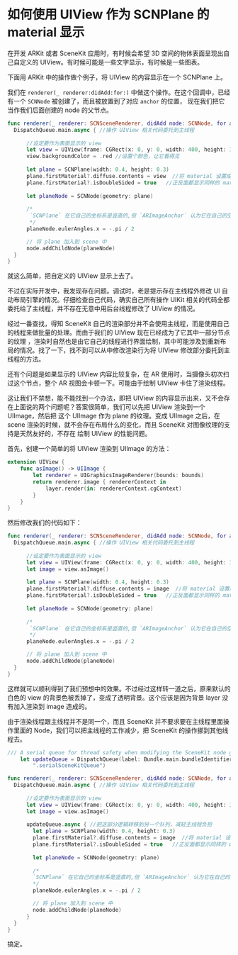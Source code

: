 # 如何使用 UIView 作为 SCNPlane 的 material 显示

在开发 ARKit 或者 SceneKit 应用时，有时候会希望 3D 空间的物体表面呈现出自己自定义的 UIView。有时候可能是一些文字显示，有时候是一些图表。

下面用 ARKit 中的操作做个例子，将 UIView 的内容显示在一个 SCNPlane 上。

我们在 `renderer(_ renderer:didAdd:for:)` 中做这个操作。在这个回调中，已经有一个 `SCNNode` 被创建了，而且被放置到了对应 `anchor` 的位置，
现在我们把它当作我们后面创建的 node 的父节点。

```swift
func renderer(_ renderer: SCNSceneRenderer, didAdd node: SCNNode, for anchor: ARAnchor) {
  DispatchQueue.main.async { //操作 UIView 相关代码委托到主线程
      
      //设定要作为表面显示的 view
      let view = UIView(frame: CGRect(x: 0, y: 0, width: 400, height: 300)) //view 会被拉伸充满整个 plane，所以宽高的比例最好跟 plane 一致
      view.backgroundColor = .red //设置个颜色，让它看得见
      
      let plane = SCNPlane(width: 0.4, height: 0.3)
      plane.firstMaterial?.diffuse.contents = view  //将 material 设置成 view，搞定
      plane.firstMaterial?.isDoubleSided = true   //正反面都显示同样的 material
      
      let planeNode = SCNNode(geometry: plane)
     
      /*
       `SCNPlane` 在它自己的坐标系是竖直的,但 `ARImageAnchor` 认为它在自己的空间是水平的, 所以要将它翻起来。
       */
      planeNode.eulerAngles.x = -.pi / 2

      // 将 plane 加入到 scene 中
      node.addChildNode(planeNode)
  }
}
```

就这么简单，把自定义的 UIView 显示上去了。

不过在实际开发中，我发现存在问题。调试时，老是提示存在主线程外修改 UI 自动布局引擎的情况。仔细检查自己代码，确实自己所有操作 UIKit 相关的代码全都
委托给了主线程，并不存在无意中用后台线程修改了 UIView 的情况。

经过一番查找，得知 SceneKit 自己的渲染部分并不会使用主线程，而是使用自己的线程来做批量的处理。而由于我们的 UIView 现在已经成为了它其中一部分节点的纹理
，渲染时自然也是由它自己的线程进行界面绘制，其中可能涉及到重新布局的情况。找了一下，找不到可以从中修改渲染行为将 UIView 修改部分委托到主线程的方法。

还有个问题是如果显示的 UIView 内容比较复杂，在 AR 使用时，当摄像头初次扫过这个节点，整个 AR 视图会卡顿一下。可能由于绘制 UIView 卡住了渲染线程。

这让我们不禁想，能不能找到一个办法，即把 UIView 的内容显示出来，又不会存在上面说的两个问题呢？答案很简单，我们可以先把 UIView 渲染到一个 UIImage，然后把
这个 UIImage 作为 plane 的纹理。变成 UIImage 之后，在 scene 渲染的时候，就不会存在布局什么的变化，而且 SceneKit 对图像纹理的支持是天然友好的，不存在
绘制 UIView 的性能问题。

首先，创建一个简单的将 UIView 渲染到 UIImage 的方法：

```swift
extension UIView {
    func asImage() -> UIImage {
        let renderer = UIGraphicsImageRenderer(bounds: bounds)
        return renderer.image { rendererContext in
            layer.render(in: rendererContext.cgContext)
        }
    }
}
```

然后修改我们的代码如下：

```swift
func renderer(_ renderer: SCNSceneRenderer, didAdd node: SCNNode, for anchor: ARAnchor) {
  DispatchQueue.main.async { //操作 UIView 相关代码委托到主线程
      
      //设定要作为表面显示的 view
      let view = UIView(frame: CGRect(x: 0, y: 0, width: 400, height: 300)) //view 会被拉伸充满整个 plane，所以宽高的比例最好跟 plane 一致
      let image = view.asImage()
      
      let plane = SCNPlane(width: 0.4, height: 0.3)
      plane.firstMaterial?.diffuse.contents = image  //将 material 设置成 view，搞定
      plane.firstMaterial?.isDoubleSided = true   //正反面都显示同样的 material
      
      let planeNode = SCNNode(geometry: plane)
     
      /*
       `SCNPlane` 在它自己的坐标系是竖直的,但 `ARImageAnchor` 认为它在自己的空间是水平的, 所以要将它翻起来。
       */
      planeNode.eulerAngles.x = -.pi / 2

      // 将 plane 加入到 scene 中
      node.addChildNode(planeNode)
  }
}
```

这样就可以顺利得到了我们预想中的效果。不过经过这样转一道之后，原来默认的白色的 view 的背景色被丢掉了，变成了透明背景。这个应该是因为背景 layer 没有加入渲染到 image 造成的。

由于渲染线程跟主线程并不是同一个，而且 SceneKit 并不要求要在主线程里面操作里面的 Node，我们可以把主线程的工作减少，把 SceneKit 的操作挪到其他线程去。

```swift
/// A serial queue for thread safety when modifying the SceneKit node graph.
    let updateQueue = DispatchQueue(label: Bundle.main.bundleIdentifier! +
        ".serialSceneKitQueue")

func renderer(_ renderer: SCNSceneRenderer, didAdd node: SCNNode, for anchor: ARAnchor) {
  DispatchQueue.main.async { //操作 UIView 相关代码委托到主线程
      
      //设定要作为表面显示的 view
      let view = UIView(frame: CGRect(x: 0, y: 0, width: 400, height: 300)) //view 会被拉伸充满整个 plane，所以宽高的比例最好跟 plane 一致
      let image = view.asImage()
      
      updateQueue.async { //把这部分逻辑转移到另一个队列，减轻主线程负担
        let plane = SCNPlane(width: 0.4, height: 0.3)
        plane.firstMaterial?.diffuse.contents = image  //将 material 设置成 view，搞定
        plane.firstMaterial?.isDoubleSided = true   //正反面都显示同样的 material
        
        let planeNode = SCNNode(geometry: plane)
        
        /*
        `SCNPlane` 在它自己的坐标系是竖直的,但 `ARImageAnchor` 认为它在自己的空间是水平的, 所以要将它翻起来。
        */
        planeNode.eulerAngles.x = -.pi / 2

        // 将 plane 加入到 scene 中
        node.addChildNode(planeNode)
      }
  }
}
```

搞定。
